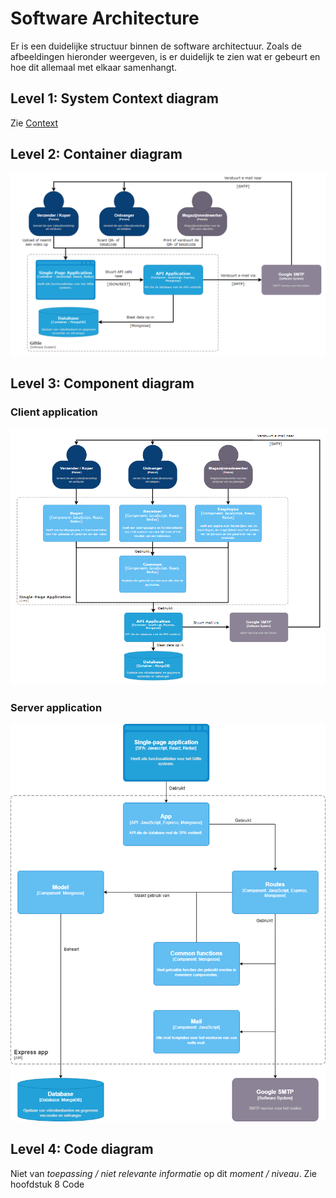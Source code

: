 # Software Architecture

Er is een duidelijke structuur binnen de software architectuur. Zoals de afbeeldingen hieronder weergeven, is er duidelijk te zien wat er gebeurt en hoe dit allemaal met elkaar samenhangt.

## Level 1: System Context diagram

Zie [Context](1_context.md)

## Level 2: Container diagram

![container_diagram](assets/software_architecture/container_diagram.png "Container diagram")

## Level 3: Component diagram

### Client application
![component_diagram](assets/software_architecture/component_diagram.png "Component diagram")

### Server application
![component_diagram_express_app](assets/software_architecture/component_diagram_express_app.png "Component diagram Express app")

## Level 4: Code diagram

Niet van _toepassing / niet relevante informatie_ op dit _moment / niveau_. Zie hoofdstuk 8 Code

<!--
Intent

The purpose of this section is to summarise the software architecture of your software system so that the following questions can be answered:

• What does the “big picture” look like?
• Is there are clear structure?
• Is it clear how the system works from the “30,000 foot view”?
• Does it show the major containers and technology choices?
• Does it show the major components and their interactions?
• What are the key internal interfaces? (e.g. a web service between your web and business tiers)
-->
